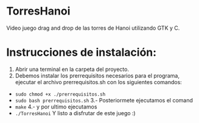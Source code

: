 # TorresHanoi
Video juego drag and drop de las torres de Hanoi utilizando GTK y C.
# Instrucciones de instalación:
1. Abrir una terminal en la carpeta del proyecto.
2. Debemos instalar los prerrequisitos necesarios para el programa,
 ejecutar el archivo prerrequisitos.sh con los siguientes comandos:
- `sudo chmod +x ./prerrequisitos.sh`
- `sudo bash prerrequisitos.sh`
3.- Posteriormete ejecutamos el comand
- `make`
4.- y por ultimo ejecutamos
- `./TorresHanoi`
Y listo a disfrutar de este juego :)
